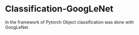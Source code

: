 # Classification-GoogLeNet
In the framework of Pytorch Object classification was done with GoogLeNet.
